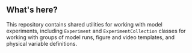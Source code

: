 What's here?
------------

This repository contains shared utilities for working with model experiments,
including `Experiment` and `ExperimentCollection` classes for working with groups
of model runs, figure and video templates, and physical variable definitions.
